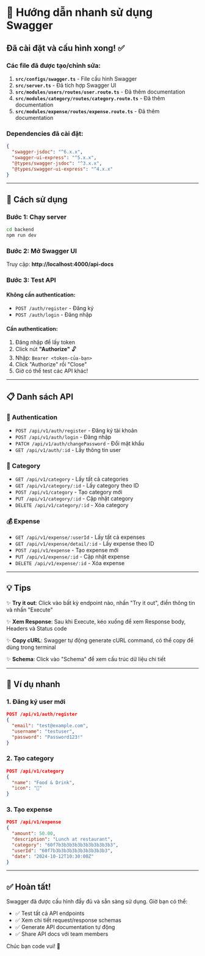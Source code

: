 # 🚀 Hướng dẫn nhanh sử dụng Swagger

## Đã cài đặt và cấu hình xong! ✅

### Các file đã được tạo/chỉnh sửa:

1. **`src/configs/swagger.ts`** - File cấu hình Swagger
2. **`src/server.ts`** - Đã tích hợp Swagger UI
3. **`src/modules/users/routes/user.route.ts`** - Đã thêm documentation
4. **`src/modules/category/routes/category.route.ts`** - Đã thêm documentation
5. **`src/modules/expense/routes/expense.route.ts`** - Đã thêm documentation

### Dependencies đã cài đặt:

```json
{
  "swagger-jsdoc": "^6.x.x",
  "swagger-ui-express": "^5.x.x",
  "@types/swagger-jsdoc": "^3.x.x",
  "@types/swagger-ui-express": "^4.x.x"
}
```

---

## 📖 Cách sử dụng

### Bước 1: Chạy server

```bash
cd backend
npm run dev
```

### Bước 2: Mở Swagger UI

Truy cập: **http://localhost:4000/api-docs**

### Bước 3: Test API

#### Không cần authentication:

- `POST /auth/register` - Đăng ký
- `POST /auth/login` - Đăng nhập

#### Cần authentication:

1. Đăng nhập để lấy token
2. Click nút **"Authorize"** 🔓
3. Nhập: `Bearer <token-của-bạn>`
4. Click "Authorize" rồi "Close"
5. Giờ có thể test các API khác!

---

## 📋 Danh sách API

### 🔐 Authentication

- `POST /api/v1/auth/register` - Đăng ký tài khoản
- `POST /api/v1/auth/login` - Đăng nhập
- `PATCH /api/v1/auth/changePassword` - Đổi mật khẩu
- `GET /api/v1/auth/:id` - Lấy thông tin user

### 📁 Category

- `GET /api/v1/category` - Lấy tất cả categories
- `GET /api/v1/category/:id` - Lấy category theo ID
- `POST /api/v1/category` - Tạo category mới
- `PUT /api/v1/category/:id` - Cập nhật category
- `DELETE /api/v1/category/:id` - Xóa category

### 💰 Expense

- `GET /api/v1/expense/:userId` - Lấy tất cả expenses
- `GET /api/v1/expense/detail/:id` - Lấy expense theo ID
- `POST /api/v1/expense` - Tạo expense mới
- `PUT /api/v1/expense/:id` - Cập nhật expense
- `DELETE /api/v1/expense/:id` - Xóa expense

---

## 💡 Tips

✨ **Try it out**: Click vào bất kỳ endpoint nào, nhấn "Try it out", điền thông tin và nhấn "Execute"

✨ **Xem Response**: Sau khi Execute, kéo xuống để xem Response body, Headers và Status code

✨ **Copy cURL**: Swagger tự động generate cURL command, có thể copy để dùng trong terminal

✨ **Schema**: Click vào "Schema" để xem cấu trúc dữ liệu chi tiết

---

## 🎯 Ví dụ nhanh

### 1. Đăng ký user mới

```json
POST /api/v1/auth/register
{
  "email": "test@example.com",
  "username": "testuser",
  "password": "Password123!"
}
```

### 2. Tạo category

```json
POST /api/v1/category
{
  "name": "Food & Drink",
  "icon": "🍔"
}
```

### 3. Tạo expense

```json
POST /api/v1/expense
{
  "amount": 50.00,
  "description": "Lunch at restaurant",
  "category": "60f7b3b3b3b3b3b3b3b3b3b3",
  "userId": "60f7b3b3b3b3b3b3b3b3b3b3",
  "date": "2024-10-12T10:30:00Z"
}
```

---

## ✅ Hoàn tất!

Swagger đã được cấu hình đầy đủ và sẵn sàng sử dụng. Giờ bạn có thể:

- ✅ Test tất cả API endpoints
- ✅ Xem chi tiết request/response schemas
- ✅ Generate API documentation tự động
- ✅ Share API docs với team members

Chúc bạn code vui! 🎉
